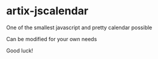 # artix-jscalendar

One of the smallest javascript and pretty calendar possible

Can be modified for your own needs

Good luck!

